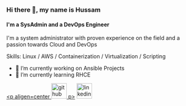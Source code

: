 ### Hi there 👋, my name is Hussam
#### I'm a SysAdmin and a DevOps Engineer
I'm a system administrator with proven experience on the field and a passion towards Cloud and DevOps

Skills: Linux / AWS / Containerization / Virtualization / Scripting 

- 🔭 I’m currently working on Ansible Projects 
- 🌱 I’m currently learning RHCE 


[<p aligen=center <img src='https://cdn.jsdelivr.net/npm/simple-icons@3.0.1/icons/github.svg' alt='github' height='40'> p>](https://github.com/hussamelshehawy)  [<img src='https://cdn.jsdelivr.net/npm/simple-icons@3.0.1/icons/linkedin.svg' alt='linkedin' height='40'>](https://www.linkedin.com/in/hussamelshehawy/)  

